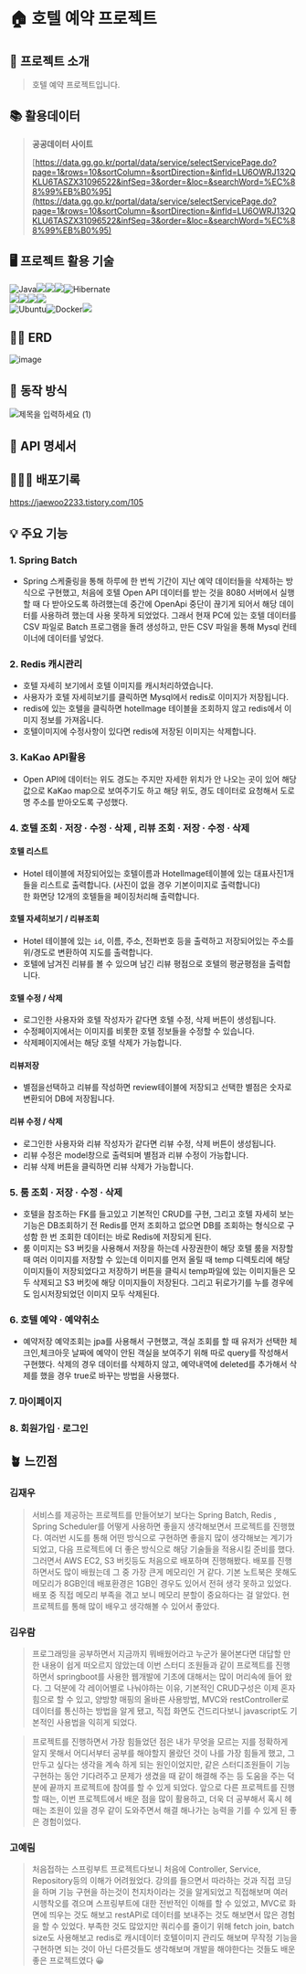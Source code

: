 # 🏠 호텔 예약 프로젝트
## 💬 프로젝트 소개 
> 호텔 예약 프로젝트입니다. 
## 📚 활용데이터 

> **공공데이터 사이트**
> 
> 
> [https://data.gg.go.kr/portal/data/service/selectServicePage.do?page=1&rows=10&sortColumn=&sortDirection=&infId=LU6OWRJ132QKLU6TASZX31096522&infSeq=3&order=&loc=&searchWord=%EC%88%99%EB%B0%95](https://data.gg.go.kr/portal/data/service/selectServicePage.do?page=1&rows=10&sortColumn=&sortDirection=&infId=LU6OWRJ132QKLU6TASZX31096522&infSeq=3&order=&loc=&searchWord=%EC%88%99%EB%B0%95)
> 

## 🖥️ 프로젝트 활용 기술 
<p>
	
![Java](https://img.shields.io/badge/java-%23ED8B00.svg?style=for-the-badge&logo=openjdk&logoColor=white)<img src="https://img.shields.io/badge/thymeleaf-005F0F?style=for-the-badge&logo=thymeleaf&logoColor=white"><img src="https://img.shields.io/badge/redis-DC382D?style=for-the-badge&logo=redis&logoColor=white"><img src="https://img.shields.io/badge/mysql-4479A1?style=for-the-badge&logo=mysql&logoColor=white">![Hibernate](https://img.shields.io/badge/Hibernate-59666C?style=for-the-badge&logo=Hibernate&logoColor=white)
<br>
<img src="https://img.shields.io/badge/Spring-6DB33F?style=for-the-badge&logo=Spring&logoColor=white"><img src="https://img.shields.io/badge/gradle-02303A.svg?&style=for-the-badge&logo=gradle&logoColor=white"><img src="https://img.shields.io/badge/springsecurity-6DB33F?style=for-the-badge&logo=springsecurity&logoColor=white"><img src="https://img.shields.io/badge/spring data jpa-6DB33F?style=for-the-badge&logo=Spring&logoColor=white">
<br>![Ubuntu](https://img.shields.io/badge/Ubuntu-E95420?style=for-the-badge&logo=ubuntu&logoColor=white)![Docker](https://img.shields.io/badge/docker-%230db7ed.svg?style=for-the-badge&logo=docker&logoColor=white)<img src="https://img.shields.io/badge/aws-232F3E.svg?&style=for-the-badge&logo=amazonaws&logoColor=white">

</p>

## ✍🏻 ERD 
![image](https://user-images.githubusercontent.com/79129475/228429497-fc381b6a-bdce-49cf-99b3-31b24186a0b0.png)

## 🌟 동작 방식 
![제목을 입력하세요 (1)](https://user-images.githubusercontent.com/95463650/233062001-7ca64589-9c58-4e84-97b0-c8d5269752df.jpg)


## 📘 API 명세서 

## 🧑🏻‍💻 배포기록 
https://jaewoo2233.tistory.com/105

## 💡 주요 기능

### 1. Spring Batch
- Spring 스케줄링을 통해 하루에 한 번씩 기간이 지난 예약 데이터들을 삭제하는 방식으로 구현했고, 처음에 호텔 Open API 데이터를 받는 것을
8080 서버에서 실행할 때 다 받아오도록 하려했는데 중간에 OpenApi 중단이 끊기게 되어서 해당 데이터를 사용하려 했는데 사용 못하게 되었었다.
그래서 현재 PC에 있는 호텔 데이터를 CSV 파일로 Batch 프로그램을 돌려 생성하고,  만든 CSV 파일을 통해 Mysql 컨테이너에 데이터를 넣었다.

### 2. Redis 캐시관리

- 호텔 자세히 보기에서 호텔 이미지를 캐시처리하였습니다.
- 사용자가 호텔 자세히보기를 클릭하면 Mysql에서 redis로 이미지가 저장됩니다.
- redis에 있는 호텔을 클릭하면 hotelImage 테이블을 조회하지 않고 redis에서 이미지 정보를 가져옵니다.
- 호텔이미지에 수정사항이 있다면 redis에 저장된 이미지는 삭제합니다.

### 3. KaKao API활용
-  Open API에 데이터는 위도 경도는 주지만 자세한 위치가 안 나오는 곳이 있어 해당 값으로 KaKao map으로 보여주기도 하고 해당 위도, 경도 데이터로 요청해서 도로명 주소를 받아오도록 구성했다.  

### 4. 호텔 조회 · 저장 · 수정 · 삭제 , 리뷰 조회 · 저장 · 수정 · 삭제

#### 호텔 리스트
- Hotel 테이블에 저장되어있는 호텔이름과 HotelImage테이블에 있는 대표사진1개들을 리스트로 출력합니다. (사진이 없을 경우 기본이미지로 출력합니다)  
한 화면당 12개의 호텔들을 페이징처리해 출력합니다.  
 
#### 호텔 자세히보기 / 리뷰조회
- Hotel 테이블에 있는 `id`, 이름, 주소, 전화번호 등을 출력하고 저장되어있는 주소를 위/경도로 변환하여 지도를 출력합니다. 
- 호텔에 남겨진 리뷰를 볼 수 있으며 남긴 리뷰 평점으로 호텔의 평균평점을 출력합니다.

#### 호텔 수정 / 삭제
- 로그인한 사용자와 호텔 작성자가 같다면 호텔 수정, 삭제 버튼이 생성됩니다. 
- 수정페이지에서는 이미지를 비롯한 호텔 정보들을 수정할 수 있습니다. 
- 삭제페이지에서는 해당 호텔 삭제가 가능합니다.

#### 리뷰저장
- 별점을선택하고 리뷰를 작성하면 review테이블에 저장되고 선택한 별점은 숫자로 변환되어 DB에 저장됩니다.

#### 리뷰 수정 / 삭제
- 로그인한 사용자와 리뷰 작성자가 같다면 리뷰 수정, 삭제 버튼이 생성됩니다. 
- 리뷰 수정은 model창으로 출력되며 별점과 리뷰 수정이 가능합니다. 
- 리뷰 삭제 버튼을 클릭하면 리뷰 삭제가 가능합니다.


### 5. 룸 조회 · 저장 · 수정 · 삭제
- 호텔을 참조하는 FK를 들고있고 기본적인 CRUD를 구현, 그리고 호텔 자세히 보는 기능은 DB조회하기 전 Redis를 먼저 조회하고 없으면 DB를 조회하는 형식으로 구성함 한 번 조회한 데이터는 바로 Redis에 저장되게 된다. 
- 룸 이미지는 S3 버킷을 사용해서 저장을 하는데 사장권한이 해당 호텔 룸을 저장할 때 여러 이미지를 저장할 수 있는데 이미지를 먼저 올릴 때 temp 디렉토리에 해당 이미지들이 저장되었다고 저장하기 버튼을 클릭시  temp파일에 있는 이미지들은 모두 삭제되고 S3 버킷에 해당 이미지들이 저장된다. 그리고 뒤로가기를 누를 경우에도 임시저장되었던 이미지 모두 삭제된다.



### 6. 호텔 예약 · 예약취소
-  예약저장 예약조회는 jpa를 사용해서 구현했고, 객실 조회를 할 때 유저가 선택한 체크인,체크아웃 날짜에 예약이 안된 객실을 보여주기 위해 따로 query를 작성해서 구현했다. 삭제의 경우 데이터를 삭제하지 않고, 예약내역에 deleted를 추가해서 삭제를 했을 경우 true로 바꾸는 방법을 사용했다.

### 7. 마이페이지

### 8. 회원가입 · 로그인

## 🪴 느낀점 

### 김재우

> 서비스를 제공하는 프로젝트를 만들어보기 보다는 Spring Batch, Redis , Spring Scheduler를 어떻게 사용하면 좋을지 생각해보면서 프로젝트를 진행했다. 여러번 시도를 통해 어떤 방식으로 구현하면 좋을지 많이 생각해보는 계기가 되었고, 다음 프로젝트에 더 좋은 방식으로 해당 기술들을 적용시킬 준비를 했다. 그러면서 AWS EC2, S3 버킷등도 처음으로 배포하며 진행해봤다. 배포를 진행하면서도 많이 배웠는데 그 중 가장 큰게 메모리인 거 같다. 기본 노트북은 못해도 메모리가 8GB인데 배포환경은 1GB인 경우도 있어서 전혀 생각 못하고 있었다. 배포 중 직접 메모리 부족을 겪고 보니 메모리 분할이 중요하다는 걸 알았다. 현 프로젝트를 통해 많이 배우고 생각해볼 수 있어서 좋았다.
> 

### 김우람

> 프로그래밍을 공부하면서 지금까지 뭐배웠어라고 누군가 물어본다면 대답할 만한 내용이 쉽게 떠오르지 않았는데 이번 스터디 조원들과 같이 프로젝트를 진행하면서 springboot를 사용한 웹개발에 기초에 대해서는 많이 머리속에 들어 왔다. 그 덕분에 각 레이어별로 나눠야하는 이유, 기본적인 CRUD구성은 이제 혼자 힘으로 할 수 있고, 양방향 매핑의 올바른 사용방법, MVC와 restController로 데이터를 통신하는 방법을 알게 됐고, 직접 화면도 건드리다보니 javascript도 기본적인 사용법을 익히게 되었다.
> 

> 프로젝트를 진행하면서 가장 힘들었던 점은 내가 무엇을 모르는 지를 정확하게 알지 못해서 어디서부터 공부를 해야할지 몰랐던 것이 나를 가장 힘들게 했고, 그만두고 싶다는 생각을 계속 하게 되는 원인이었지만, 같은 스터디조원들이 기능구현하는 동안 기다려주고 문제가 생겼을 때 같이 해결해 주는 등 도움을 주는 덕분에 끝까지 프로젝트에 참여를 할 수 있게 되었다. 앞으로 다른 프로젝트를 진행 할 때는, 이번 프로젝트에서 배운 점을 많이 활용하고, 더욱 더 공부해서 혹시 헤매는 조원이 있을 경우 같이 도와주면서 해결 해나가는 능력을 기를 수 있게 된 좋은 경험이었다.
> 

### 고예림

> 처음접하는 스프링부트 프로젝트다보니 처음에 Controller, Service, Repository등의 이해가 어려웠었다. 강의를 들으면서 따라하는 것과 직접 코딩을 하며 기능 구현을 하는것이 천지차이라는 것을 알게되었고 직접해보며 여러 시행착오를 겪으며 스프링부트에 대한 전반적인 이해를 할 수 있었고, MVC로 화면에 띄우는 것도 해보고 restAPI로 데이터를 보내주는 것도 해보면서 많은 경험을 할 수 있었다. 부족한 것도 많았지만 쿼리수를 줄이기 위해 fetch join, batch size도 사용해보고 redis로 캐시데이터 호텔이미지 관리도 해보며 무작정 기능을 구현하면 되는 것이 아닌 다른것들도 생각해보며 개발을 해야한다는 것들도 배운 좋은 프로젝트였다 😀
>
